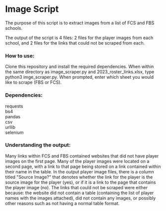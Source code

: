 # Image Script

The purpose of this script is to extract images from a list of FCS and FBS schools.

The output of the script is 4 files: 2 files for the player images from each school, and 2 files for the links that could not be scraped from each.

### How to use:

Clone this repository and install the required dependencies. When within the same directory as image_scraper.py and 2023_roster_links.xlsx, type python3 imge_scraper.py. When prompted, enter which sheet you would like to scrape (FBS or FCS).

### Dependencies:

requests <br>
bs4 <br>
pandas <br>
csv <br>
urllib <br>
selenium

### Understanding the output:

Many links within FCS and FBS contained websites that did not have player images on the first page. Many of the player images were located on a second page, with a link to that page being stored on a link contained within their name in the table. In the output player image files, there is a column titled "Source Image?" that denotes whether the link for the player is the source image for the player (yes), or if it is a link to the page that contains the player image (no). The links that could not be scraped were either because: the website did not contain a table (containing the list of player names with the images attached), did not contain any images, or possibly other reasons such as not having a normal table format.
